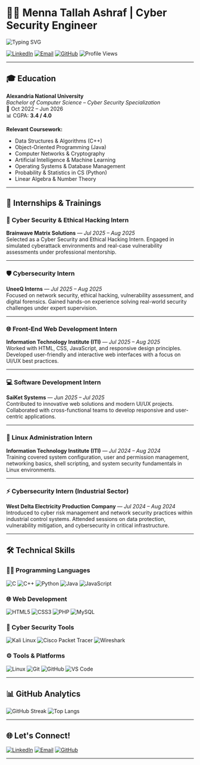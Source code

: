 # 👩‍💻 Menna Tallah Ashraf | Cyber Security Engineer

![Typing SVG](https://readme-typing-svg.demolab.com?font=Fira+Code&duration=3000&pause=500&color=36BCF7&center=true&vCenter=true&width=435&lines=Cyber+Security+Engineer)

[![LinkedIn](https://img.shields.io/badge/LinkedIn-blue?style=flat-square&logo=linkedin)](https://www.linkedin.com/in/menna-ashraf-4b410830a)
[![Email](https://img.shields.io/badge/Email-red?style=flat-square&logo=gmail&logoColor=white)](mailto:mtallah658@gmail.com)
[![GitHub](https://img.shields.io/badge/GitHub-black?style=flat-square&logo=github)](https://github.com/mennashraf05)
![Profile Views](https://komarev.com/ghpvc/?username=mennashraf05&style=flat-square&color=blue)

---

## 🎓 Education

**Alexandria National University**  
*Bachelor of Computer Science – Cyber Security Specialization*  
📅 Oct 2022 – Jun 2026  
📊 CGPA: **3.4 / 4.0**

**Relevant Coursework:**
- Data Structures & Algorithms (C++)
- Object-Oriented Programming (Java)
- Computer Networks & Cryptography
- Artificial Intelligence & Machine Learning
- Operating Systems & Database Management
- Probability & Statistics in CS (Python)
- Linear Algebra & Number Theory

---

## 💼 Internships & Trainings

### 🔐 **Cyber Security & Ethical Hacking Intern**  
**Brainwave Matrix Solutions** — *Jul 2025 – Aug 2025*  
Selected as a Cyber Security and Ethical Hacking Intern. Engaged in simulated cyberattack environments and real-case vulnerability assessments under professional mentorship.

---

### 🛡️ **Cybersecurity Intern**  
**UneeQ Interns** — *Jul 2025 – Aug 2025*  
Focused on network security, ethical hacking, vulnerability assessment, and digital forensics. Gained hands-on experience solving real-world security challenges under expert supervision.

---

### 🌐 **Front-End Web Development Intern**  
**Information Technology Institute (ITI)** — *Jul 2025 – Aug 2025*  
Worked with HTML, CSS, JavaScript, and responsive design principles. Developed user-friendly and interactive web interfaces with a focus on UI/UX best practices.

---

### 💻 **Software Development Intern**  
**SaiKet Systems** — *Jun 2025 – Jul 2025*  
Contributed to innovative web solutions and modern UI/UX projects. Collaborated with cross-functional teams to develop responsive and user-centric applications.

---

### 🐧 **Linux Administration Intern**  
**Information Technology Institute (ITI)** — *Jul 2024 – Aug 2024*  
Training covered system configuration, user and permission management, networking basics, shell scripting, and system security fundamentals in Linux environments.

---

### ⚡ **Cybersecurity Intern (Industrial Sector)**  
**West Delta Electricity Production Company** — *Jul 2024 – Aug 2024*  
Introduced to cyber risk management and network security practices within industrial control systems. Attended sessions on data protection, vulnerability mitigation, and cybersecurity in critical infrastructure.

---


## 🛠️ Technical Skills

### 👨‍💻 Programming Languages
![C](https://img.shields.io/badge/C-00599C?style=for-the-badge&logo=c&logoColor=white)
![C++](https://img.shields.io/badge/C++-004482?style=for-the-badge&logo=c%2B%2B&logoColor=white)
![Python](https://img.shields.io/badge/Python-3572A5?style=for-the-badge&logo=python&logoColor=white)
![Java](https://img.shields.io/badge/Java-f89820?style=for-the-badge&logo=openjdk&logoColor=white)
![JavaScript](https://img.shields.io/badge/JavaScript-F7DF1E?style=for-the-badge&logo=javascript&logoColor=black)

### 🌐 Web Development
![HTML5](https://img.shields.io/badge/HTML5-e34f26?style=for-the-badge&logo=html5&logoColor=white)
![CSS3](https://img.shields.io/badge/CSS3-264de4?style=for-the-badge&logo=css3&logoColor=white)
![PHP](https://img.shields.io/badge/PHP-777bb4?style=for-the-badge&logo=php&logoColor=white)
![MySQL](https://img.shields.io/badge/MySQL-00758f?style=for-the-badge&logo=mysql&logoColor=white)

### 🔐 Cyber Security Tools
![Kali Linux](https://img.shields.io/badge/Kali%20Linux-268bd2?style=for-the-badge&logo=kalilinux&logoColor=white)
![Cisco Packet Tracer](https://img.shields.io/badge/Cisco%20Packet%20Tracer-00bfff?style=for-the-badge&logo=cisco&logoColor=white)
![Wireshark](https://img.shields.io/badge/Wireshark-1c9ad6?style=for-the-badge&logoColor=white)



### ⚙️ Tools & Platforms
![Linux](https://img.shields.io/badge/Linux-fdd835?style=for-the-badge&logo=linux&logoColor=black)
![Git](https://img.shields.io/badge/Git-f1502f?style=for-the-badge&logo=git&logoColor=white)
![GitHub](https://img.shields.io/badge/GitHub-24292e?style=for-the-badge&logo=github&logoColor=white)
![VS Code](https://img.shields.io/badge/VS%20Code-007ACC?style=for-the-badge&logo=visual-studio-code&logoColor=white)

---

## 📊 GitHub Analytics


![GitHub Streak](https://github-readme-streak-stats.herokuapp.com/?user=mennashraf05&theme=dark)
![Top Langs](https://github-readme-stats.vercel.app/api/top-langs/?username=mennashraf05&layout=compact&theme=dark)

---

## 🌐 Let's Connect!

[![LinkedIn](https://img.shields.io/badge/LinkedIn-blue?style=for-the-badge&logo=linkedin)](https://www.linkedin.com/in/menna-ashraf-4b410830a)
[![Email](https://img.shields.io/badge/Email-D14836?style=for-the-badge&logo=gmail)](mailto:mtallah658@gmail.com)
[![GitHub](https://img.shields.io/badge/GitHub-100000?style=for-the-badge&logo=github)](https://github.com/mennashraf05)

---
